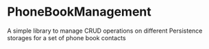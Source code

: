 # PhoneBookManagement
A simple library to manage CRUD operations on different Persistence storages for a set of phone book contacts
